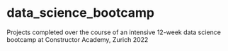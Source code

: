 # data_science_bootcamp
Projects completed over the course of an intensive 12-week data science bootcamp at Constructor Academy, Zurich 2022
